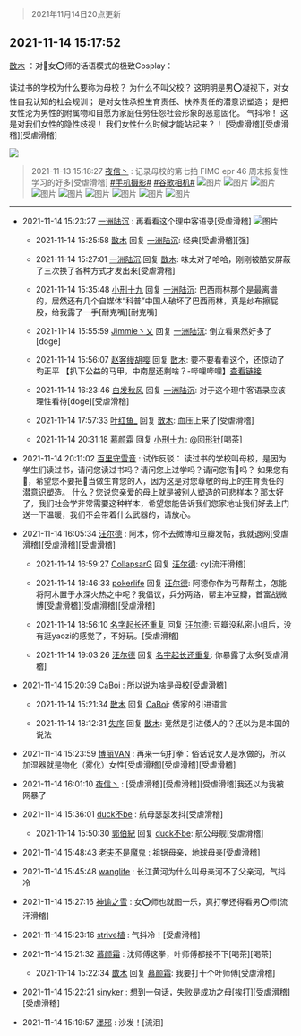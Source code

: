 > 2021年11月14日20点更新
<link rel="stylesheet" href="https://cdn.jsdelivr.net/gh/taotie6/sampleJSON@main/css/photo_show.css">
<meta name="referrer" content="no-referrer" />


 ## 2021-11-14 15:17:52 

 [㪚木](https://www.coolapk.com/feed/31466500?shareKey=NTIzMjMwOGYyZjM3NjE5MGMyNGI~) ：对🧣女⭕️师的话语模式的极致Cosplay：

读过书的学校为什么要称为母校？
为什么不叫父校？
这明明是男⭕️凝视下，对女性自我认知的社会规训；
是对女性承担生育责任、扶养责任的潜意识塑造；
是把女性沦为男性的附属物和自愿为家庭任劳任怨社会形象的恶意固化。
气抖冷！<!--break-->
这是对我们女性的隐性歧视！
我们女性什么时候才能站起来？！
[受虐滑稽][受虐滑稽][受虐滑稽] 

<div class="album">
<img class="img-item" src="https://image.coolapk.com/feed/2020/0511/21/1081091_45bad8f3_4880_7713@356x200.gif" />
</div>

> 2021-11-13 15:18:27 
> [夜信丶](https://www.coolapk.com/feed/31444159?shareKey=MzkzODI2ODk5OTcxNjE5MGMyNGI~) : 记录母校的第七拍 FIMO epr 46 周末报复性学习的好多[受虐滑稽] <a class="feed-link-tag" href="/t/手机摄影?type=0">#手机摄影#</a> <a class="feed-link-tag" href="/t/谷歌相机?type=0">#谷歌相机#</a> 
![图片](https://image.coolapk.com/feed/2021/1113/15/8108755_fc90f695_7896_0725@3456x2304.jpeg)
![图片](https://image.coolapk.com/feed/2021/1113/15/8108755_9a37f791_7896_0726@3456x2304.jpeg)
![图片](https://image.coolapk.com/feed/2021/1113/15/8108755_fe80d63f_7896_0728@2493x1662.jpeg)
![图片](https://image.coolapk.com/feed/2021/1113/15/8108755_223bb530_7896_073@2493x1662.jpeg)
![图片](https://image.coolapk.com/feed/2021/1113/15/8108755_fb6fc0fd_7896_0732@3456x2304.jpeg)
![图片](https://image.coolapk.com/feed/2021/1113/15/8108755_2b120be8_7896_0734@3456x2304.jpeg)
![图片](https://image.coolapk.com/feed/2021/1113/15/8108755_af3c6b8c_7896_0735@3456x2304.jpeg)
![图片](https://image.coolapk.com/feed/2021/1113/15/8108755_701cdeb1_7896_0737@3456x2304.jpeg)
![图片](https://image.coolapk.com/feed/2021/1113/15/8108755_79e7e7f5_7896_0739@3456x2304.jpeg)

 ------- 

- 2021-11-14 15:23:27 [一洲陆沉](uid=889471) : 再看看这个理中客语录[受虐滑稽] ![图片](https://image.coolapk.com/feed/2021/1114/15/889471_f4dfd6d9_4606_7858@1240x4274.jpeg)

    - 2021-11-14 15:25:58 [㪚木](uid=1081091) 回复 [一洲陆沉](uid=889471): 经典[受虐滑稽][强] 

    - 2021-11-14 15:27:01 [一洲陆沉](uid=889471) 回复 [㪚木](uid=1081091): 味太对了哈哈，刚刚被酷安屏蔽了三次换了各种方式才发出来[受虐滑稽] 

    - 2021-11-14 15:35:48 [小刑十九](uid=3029225) 回复 [一洲陆沉](uid=889471): 巴西雨林那个是最离谱的，居然还有几个自媒体“科普”中国人破坏了巴西雨林，真是纱布擦屁股，给我露了一手[耐克嘴][耐克嘴] 

    - 2021-11-14 15:55:59 [Jimmie丶乂](uid=8304178) 回复 [一洲陆沉](uid=889471): 倒立看果然好多了[doge] 

    - 2021-11-14 15:56:07 [赵客缦胡嘤](uid=2186376) 回复 [㪚木](uid=1081091): 要不要看看这个，还惊动了均正平
【扒下公益的马甲，中南屋还剩啥？-哔哩哔哩】<a class="feed-link-url" href="https://b23.tv/sHZGMV" title="https://b23.tv/sHZGMV" target="_blank" rel="nofollow">查看链接</a> 

    - 2021-11-14 16:23:46 [白发秋风](uid=3638654) 回复 [一洲陆沉](uid=889471): 对于这个理中客语录应该理性看待[doge][受虐滑稽] 

    - 2021-11-14 17:57:33 [叶红鱼_](uid=728808) 回复 [㪚木](uid=1081091): 血压上来了[受虐滑稽] 

    - 2021-11-14 20:31:18 [慕颜霜](uid=3801065) 回复 [小刑十九](uid=3029225): <a class="feed-link-uname" href="/u/回形针">@回形针</a>[喝茶] 

- 2021-11-14 20:11:02 [百里守雪音](uid=1080769) : 试作反驳：
读过书的学校叫母校，是因为学生们读过书，请问您读过书吗？请问您上过学吗？请问您侑🐴吗？
如果您有🐎，希望您不要把🐎当做生育您的人，因为这是对您尊敬的母上的生育责任的潜意识塑造。
什么？您说您亲爱的母上就是被别人塑造的可悲样本？那太好了，我们社会学非常需要这种样本<!--break-->，希望您能告诉我们您家地址我们好去上门送一下温暖，我们不会带着什么武器的，请放心。 

- 2021-11-14 16:05:34 [汪尔德](uid=1595236) : 阿木，你不去微博和豆瓣发帖，我就退网[受虐滑稽][受虐滑稽][受虐滑稽] 

    - 2021-11-14 16:59:27 [CollapsarG](uid=1807492) 回复 [汪尔德](uid=1595236): cy[流汗滑稽] 

    - 2021-11-14 18:46:33 [pokerlife](uid=575409) 回复 [汪尔德](uid=1595236): 阿德你作为丐帮帮主，怎能将阿木置于水深火热之中呢？我倡议，兵分两路，帮主冲豆瓣，首富战微博[受虐滑稽][受虐滑稽][受虐滑稽] 

    - 2021-11-14 18:56:10 [名字起长还重复](uid=485854) 回复 [汪尔德](uid=1595236): 豆瓣没私密小组后，没有逛yaozi的感觉了，不好玩。[受虐滑稽] 

    - 2021-11-14 19:03:26 [汪尔德](uid=1595236) 回复 [名字起长还重复](uid=485854): 你暴露了太多[受虐滑稽] 

- 2021-11-14 15:20:39 [CaBoi](uid=3746166) : 所以说为啥是母校[受虐滑稽] 

    - 2021-11-14 15:21:34 [㪚木](uid=1081091) 回复 [CaBoi](uid=3746166): 倭家的引进语言 

    - 2021-11-14 18:12:31 [失序](uid=1009107) 回复 [㪚木](uid=1081091): 竞然是引进倭人的？还以为是本国的说法 

- 2021-11-14 15:23:59 [博丽VAN](uid=3167897) : 再来一句打拳：俗话说女人是水做的，所以加湿器就是物化（雾化）女性[受虐滑稽][受虐滑稽][受虐滑稽] 

- 2021-11-14 16:01:10 [夜信丶](uid=8108755) : [受虐滑稽][受虐滑稽][受虐滑稽]我还以为我被网暴了 

- 2021-11-14 15:36:01 [duck不be](uid=743986) : 航母瑟瑟发抖[受虐滑稽] 

    - 2021-11-14 15:50:30 [郭伯紀](uid=2859803) 回复 [duck不be](uid=743986): 航公母舰[受虐滑稽] 

- 2021-11-14 15:48:43 [老夫不是魔鬼](uid=872069) : 祖锅母亲，地球母亲[受虐滑稽] 

- 2021-11-14 15:45:48 [wanglife](uid=1592121) : 长江黄河为什么叫母亲河不了父亲河，气抖冷 

- 2021-11-14 15:27:16 [神谕之雪](uid=447843) : 女⭕师也就图一乐，真打拳还得看男⭕师[流汗滑稽] 

- 2021-11-14 15:23:16 [strive植](uid=1468928) : 气抖冷！[受虐滑稽] 

- 2021-11-14 15:21:32 [慕颜霜](uid=3801065) : 沈师傅这拳，叶师傅都接不下[喝茶][喝茶] 

    - 2021-11-14 15:22:34 [㪚木](uid=1081091) 回复 [慕颜霜](uid=3801065): 我要打十个叶师傅[受虐滑稽] 

- 2021-11-14 15:22:21 [sinyker](uid=684334) : 想到一句话，失败是成功之母[挨打][受虐滑稽][受虐滑稽] 

- 2021-11-14 15:19:57 [濹邪](uid=1210426) : 沙发！[流泪] 

